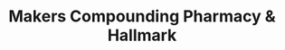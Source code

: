 ---
title: "Makers Compounding Pharmacy & Hallmark"
url: /mount-vernon/makers-compounding-pharmacy-and-hallmark/
shop: office supplies
---